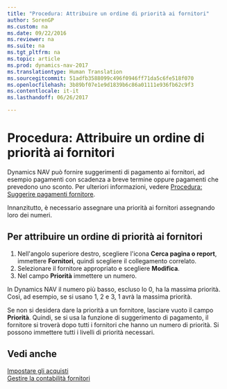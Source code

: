 ```yaml
---
title: "Procedura: Attribuire un ordine di priorità ai fornitori"
author: SorenGP
ms.custom: na
ms.date: 09/22/2016
ms.reviewer: na
ms.suite: na
ms.tgt_pltfrm: na
ms.topic: article
ms.prod: dynamics-nav-2017
ms.translationtype: Human Translation
ms.sourcegitcommit: 51adfb3588099c496f0946ff71da5c6fe518f070
ms.openlocfilehash: 3b89bf07e1e9d1839b6c86a01111e936fb62c9f3
ms.contentlocale: it-it
ms.lasthandoff: 06/26/2017

---
```


# <a name="how-to-prioritize-vendors"></a>Procedura: Attribuire un ordine di priorità ai fornitori
Dynamics NAV può fornire suggerimenti di pagamento ai fornitori, ad esempio pagamenti con scadenza a breve termine oppure pagamenti che prevedono uno sconto. Per ulteriori informazioni, vedere [Procedura: Suggerire pagamenti fornitore](payables-how-suggest-vendor-payments.md).

Innanzitutto, è necessario assegnare una priorità ai fornitori assegnando loro dei numeri.

## <a name="to-prioritize-vendors"></a>Per attribuire un ordine di priorità ai fornitori
1. Nell'angolo superiore destro, scegliere l'icona **Cerca pagina o report**, immettere **Fornitori**, quindi scegliere il collegamento correlato.
2. Selezionare il fornitore appropriato e scegliere **Modifica**.
3. Nel campo **Priorità** immettere un numero.

In Dynamics NAV il numero più basso, escluso lo 0, ha la massima priorità. Così, ad esempio, se si usano 1, 2 e 3, 1 avrà la massima priorità.

Se non si desidera dare la priorità a un fornitore, lasciare vuoto il campo **Priorità**. Quindi, se si usa la funzione di suggerimento di pagamento, il fornitore si troverà dopo tutti i fornitori che hanno un numero di priorità. Si possono immettere tutti i livelli di priorità necessari.

## <a name="see-also"></a>Vedi anche
[Impostare gli acquisti](purchasing-setup-purchasing.md)  
[Gestire la contabilità fornitori](payables-manage-payables.md)

